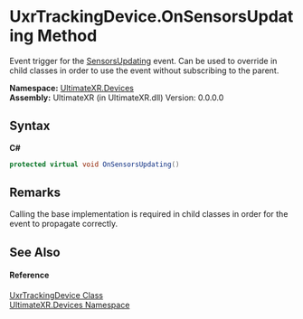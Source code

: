 # UxrTrackingDevice.OnSensorsUpdating Method 
 

Event trigger for the <a href="E_UltimateXR_Devices_UxrTrackingDevice_SensorsUpdating">SensorsUpdating</a> event. Can be used to override in child classes in order to use the event without subscribing to the parent.

**Namespace:**&nbsp;<a href="N_UltimateXR_Devices">UltimateXR.Devices</a><br />**Assembly:**&nbsp;UltimateXR (in UltimateXR.dll) Version: 0.0.0.0

## Syntax

**C#**<br />
``` C#
protected virtual void OnSensorsUpdating()
```


## Remarks
Calling the base implementation is required in child classes in order for the event to propagate correctly.

## See Also


#### Reference
<a href="T_UltimateXR_Devices_UxrTrackingDevice">UxrTrackingDevice Class</a><br /><a href="N_UltimateXR_Devices">UltimateXR.Devices Namespace</a><br />